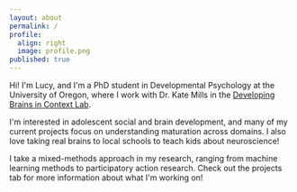 ```yaml
---
layout: about
permalink: /
profile:
  align: right
  image: profile.png
published: true
---
```


Hi! I'm Lucy, and I'm a PhD student in Developmental Psychology at the University of Oregon, where I work with Dr. Kate Mills in the [Developing Brains in Context Lab](https://devbrainlab.org).

I'm interested in adolescent social and brain development, and many of my current projects focus on understanding maturation across domains. I also love taking real brains to local schools to teach kids about neuroscience!

I take a mixed-methods approach in my research, ranging from machine learning methods to participatory action research. Check out the projects tab for more information about what I'm working on!



